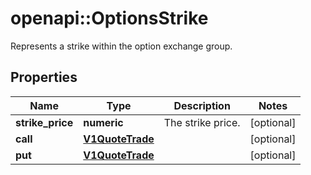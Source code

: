 # openapi::OptionsStrike

Represents a strike within the option exchange group.

## Properties
Name | Type | Description | Notes
------------ | ------------- | ------------- | -------------
**strike_price** | **numeric** | The strike price. | [optional] 
**call** | [**V1QuoteTrade**](v1.QuoteTrade.md) |  | [optional] 
**put** | [**V1QuoteTrade**](v1.QuoteTrade.md) |  | [optional] 


